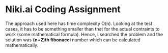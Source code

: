# Niki.ai Coding Assignment

The approach used here has time complexity O(n). Looking at the test cases, it has to be something smaller than that for the actual contraints to work (some mathematical formula). Hence, I searched the problem and the solution was **(n+2)th fibonacci** number which can be calculated mathematically.
